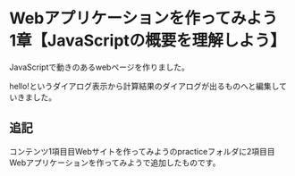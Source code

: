 # Webアプリケーションを作ってみよう　1章【JavaScriptの概要を理解しよう】
JavaScriptで動きのあるwebページを作りました。

hello!というダイアログ表示から計算結果のダイアログが出るものへと編集していきました。

## 追記
コンテンツ1項目目Webサイトを作ってみようのpracticeフォルダに2項目目Webアプリケーションを作ってみようで追加したものです。
